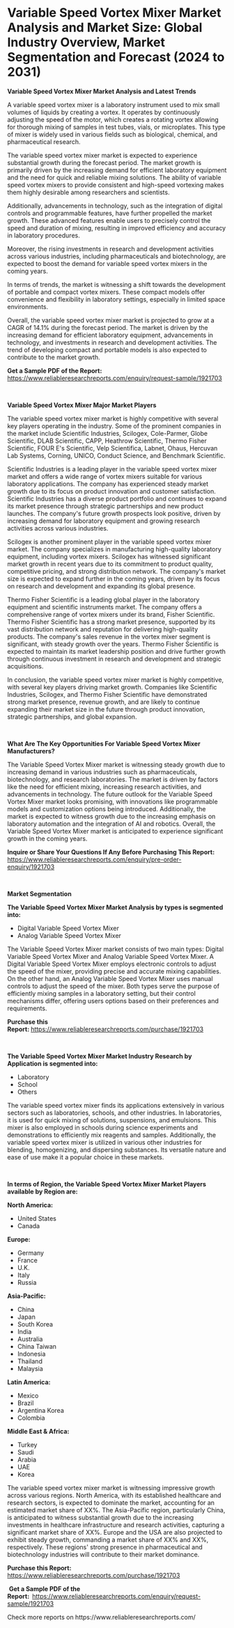 <p><h1>Variable Speed Vortex Mixer Market Analysis and Market Size: Global Industry Overview, Market Segmentation and Forecast (2024 to 2031)</h1></p><p><strong>Variable Speed Vortex Mixer Market Analysis and Latest Trends</strong></p>
<p><p>A variable speed vortex mixer is a laboratory instrument used to mix small volumes of liquids by creating a vortex. It operates by continuously adjusting the speed of the motor, which creates a rotating vortex allowing for thorough mixing of samples in test tubes, vials, or microplates. This type of mixer is widely used in various fields such as biological, chemical, and pharmaceutical research.</p><p>The variable speed vortex mixer market is expected to experience substantial growth during the forecast period. The market growth is primarily driven by the increasing demand for efficient laboratory equipment and the need for quick and reliable mixing solutions. The ability of variable speed vortex mixers to provide consistent and high-speed vortexing makes them highly desirable among researchers and scientists.</p><p>Additionally, advancements in technology, such as the integration of digital controls and programmable features, have further propelled the market growth. These advanced features enable users to precisely control the speed and duration of mixing, resulting in improved efficiency and accuracy in laboratory procedures.</p><p>Moreover, the rising investments in research and development activities across various industries, including pharmaceuticals and biotechnology, are expected to boost the demand for variable speed vortex mixers in the coming years.</p><p>In terms of trends, the market is witnessing a shift towards the development of portable and compact vortex mixers. These compact models offer convenience and flexibility in laboratory settings, especially in limited space environments.</p><p>Overall, the variable speed vortex mixer market is projected to grow at a CAGR of 14.1% during the forecast period. The market is driven by the increasing demand for efficient laboratory equipment, advancements in technology, and investments in research and development activities. The trend of developing compact and portable models is also expected to contribute to the market growth.</p></p>
<p><strong>Get a Sample PDF of the Report:&nbsp;</strong> <a href="https://www.reliableresearchreports.com/enquiry/request-sample/1921703">https://www.reliableresearchreports.com/enquiry/request-sample/1921703</a></p>
<p>&nbsp;</p>
<p><strong>Variable Speed Vortex Mixer Major Market Players</strong></p>
<p><p>The variable speed vortex mixer market is highly competitive with several key players operating in the industry. Some of the prominent companies in the market include Scientific Industries, Scilogex, Cole-Parmer, Globe Scientific, DLAB Scientific, CAPP, Heathrow Scientific, Thermo Fisher Scientific, FOUR E's Scientific, Velp Scientifica, Labnet, Ohaus, Hercuvan Lab Systems, Corning, UNICO, Conduct Science, and Benchmark Scientific.</p><p>Scientific Industries is a leading player in the variable speed vortex mixer market and offers a wide range of vortex mixers suitable for various laboratory applications. The company has experienced steady market growth due to its focus on product innovation and customer satisfaction. Scientific Industries has a diverse product portfolio and continues to expand its market presence through strategic partnerships and new product launches. The company's future growth prospects look positive, driven by increasing demand for laboratory equipment and growing research activities across various industries.</p><p>Scilogex is another prominent player in the variable speed vortex mixer market. The company specializes in manufacturing high-quality laboratory equipment, including vortex mixers. Scilogex has witnessed significant market growth in recent years due to its commitment to product quality, competitive pricing, and strong distribution network. The company's market size is expected to expand further in the coming years, driven by its focus on research and development and expanding its global presence.</p><p>Thermo Fisher Scientific is a leading global player in the laboratory equipment and scientific instruments market. The company offers a comprehensive range of vortex mixers under its brand, Fisher Scientific. Thermo Fisher Scientific has a strong market presence, supported by its vast distribution network and reputation for delivering high-quality products. The company's sales revenue in the vortex mixer segment is significant, with steady growth over the years. Thermo Fisher Scientific is expected to maintain its market leadership position and drive further growth through continuous investment in research and development and strategic acquisitions.</p><p>In conclusion, the variable speed vortex mixer market is highly competitive, with several key players driving market growth. Companies like Scientific Industries, Scilogex, and Thermo Fisher Scientific have demonstrated strong market presence, revenue growth, and are likely to continue expanding their market size in the future through product innovation, strategic partnerships, and global expansion.</p></p>
<p>&nbsp;</p>
<p><strong>What Are The Key Opportunities For Variable Speed Vortex Mixer Manufacturers?</strong></p>
<p><p>The Variable Speed Vortex Mixer market is witnessing steady growth due to increasing demand in various industries such as pharmaceuticals, biotechnology, and research laboratories. The market is driven by factors like the need for efficient mixing, increasing research activities, and advancements in technology. The future outlook for the Variable Speed Vortex Mixer market looks promising, with innovations like programmable models and customization options being introduced. Additionally, the market is expected to witness growth due to the increasing emphasis on laboratory automation and the integration of AI and robotics. Overall, the Variable Speed Vortex Mixer market is anticipated to experience significant growth in the coming years.</p></p>
<p><strong>Inquire or Share Your Questions If Any Before Purchasing This Report:</strong> <a href="https://www.reliableresearchreports.com/enquiry/pre-order-enquiry/1921703">https://www.reliableresearchreports.com/enquiry/pre-order-enquiry/1921703</a></p>
<p>&nbsp;</p>
<p><strong>Market Segmentation</strong></p>
<p><strong>The Variable Speed Vortex Mixer Market Analysis by types is segmented into:</strong></p>
<p><ul><li>Digital Variable Speed Vortex Mixer</li><li>Analog Variable Speed Vortex Mixer</li></ul></p>
<p><p>The Variable Speed Vortex Mixer market consists of two main types: Digital Variable Speed Vortex Mixer and Analog Variable Speed Vortex Mixer. A Digital Variable Speed Vortex Mixer employs electronic controls to adjust the speed of the mixer, providing precise and accurate mixing capabilities. On the other hand, an Analog Variable Speed Vortex Mixer uses manual controls to adjust the speed of the mixer. Both types serve the purpose of efficiently mixing samples in a laboratory setting, but their control mechanisms differ, offering users options based on their preferences and requirements.</p></p>
<p><strong>Purchase this Report:&nbsp;</strong><a href="https://www.reliableresearchreports.com/purchase/1921703">https://www.reliableresearchreports.com/purchase/1921703</a></p>
<p>&nbsp;</p>
<p><strong>The Variable Speed Vortex Mixer Market Industry Research by Application is segmented into:</strong></p>
<p><ul><li>Laboratory</li><li>School</li><li>Others</li></ul></p>
<p><p>The variable speed vortex mixer finds its applications extensively in various sectors such as laboratories, schools, and other industries. In laboratories, it is used for quick mixing of solutions, suspensions, and emulsions. This mixer is also employed in schools during science experiments and demonstrations to efficiently mix reagents and samples. Additionally, the variable speed vortex mixer is utilized in various other industries for blending, homogenizing, and dispersing substances. Its versatile nature and ease of use make it a popular choice in these markets.</p></p>
<p>&nbsp;</p>
<p><strong>In terms of Region, the Variable Speed Vortex Mixer Market Players available by Region are:</strong></p>
<p>
    <p> <strong> North America: </strong>
        <ul>
            <li>United States</li>
            <li>Canada</li>
        </ul>
        </p> 
    <p> <strong> Europe: </strong>
        <ul>
            <li>Germany</li>
            <li>France</li>
            <li>U.K.</li>
            <li>Italy</li>
            <li>Russia</li>
        </ul>
        </p> 
    <p> <strong> Asia-Pacific: </strong>
        <ul>
            <li>China</li>
            <li>Japan</li>
            <li>South Korea</li>
            <li>India</li>
            <li>Australia</li>
            <li>China Taiwan</li>
            <li>Indonesia</li>
            <li>Thailand</li>
            <li>Malaysia</li>
        </ul>
        </p> 
    <p> <strong> Latin America: </strong>
        <ul>
            <li>Mexico</li>
            <li>Brazil</li>
            <li>Argentina Korea</li>
            <li>Colombia</li>
        </ul>
        </p> 
    <p> <strong> Middle East & Africa: </strong>
        <ul>
            <li>Turkey</li>
            <li>Saudi</li>
            <li>Arabia</li>
            <li>UAE</li>
            <li>Korea</li>
        </ul>
    </p>
    </p>
<p><p>The variable speed vortex mixer market is witnessing impressive growth across various regions. North America, with its established healthcare and research sectors, is expected to dominate the market, accounting for an estimated market share of XX%. The Asia-Pacific region, particularly China, is anticipated to witness substantial growth due to the increasing investments in healthcare infrastructure and research activities, capturing a significant market share of XX%. Europe and the USA are also projected to exhibit steady growth, commanding a market share of XX% and XX%, respectively. These regions' strong presence in pharmaceutical and biotechnology industries will contribute to their market dominance.</p></p>
<p><strong>Purchase this Report: </strong><a href="https://www.reliableresearchreports.com/purchase/1921703">https://www.reliableresearchreports.com/purchase/1921703</a></p>
<p>&nbsp;<strong>Get a Sample PDF of the Report:&nbsp;&nbsp;</strong><a href="https://www.reliableresearchreports.com/enquiry/request-sample/1921703">https://www.reliableresearchreports.com/enquiry/request-sample/1921703</a></p>
<p><strong></strong></p>
<p>Check more reports on https://www.reliableresearchreports.com/</p>